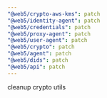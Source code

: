 ```yaml
---
"@web5/crypto-aws-kms": patch
"@web5/identity-agent": patch
"@web5/credentials": patch
"@web5/proxy-agent": patch
"@web5/user-agent": patch
"@web5/crypto": patch
"@web5/agent": patch
"@web5/dids": patch
"@web5/api": patch
---
```


cleanup crypto utils
